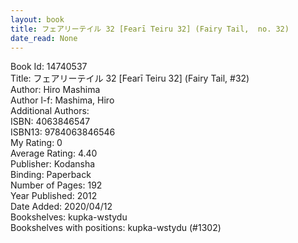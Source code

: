 ```yaml
---
layout: book
title: フェアリーテイル 32 [Fearī Teiru 32] (Fairy Tail,  no. 32)
date_read: None
---
```


Book Id: 14740537<br />
Title: フェアリーテイル 32 [Fearī Teiru 32] (Fairy Tail, #32)<br />
Author: Hiro Mashima<br />
Author l-f: Mashima, Hiro<br />
Additional Authors: <br />
ISBN: 4063846547<br />
ISBN13: 9784063846546<br />
My Rating: 0<br />
Average Rating: 4.40<br />
Publisher: Kodansha<br />
Binding: Paperback<br />
Number of Pages: 192<br />
Year Published: 2012<br />
Date Added: 2020/04/12<br />
Bookshelves: kupka-wstydu<br />
Bookshelves with positions: kupka-wstydu (#1302)<br />

